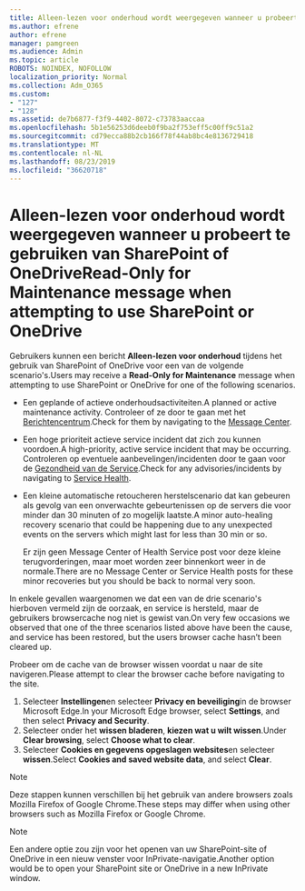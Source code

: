 ```yaml
---
title: Alleen-lezen voor onderhoud wordt weergegeven wanneer u probeert te gebruiken van SharePoint of OneDrive
ms.author: efrene
author: efrene
manager: pamgreen
ms.audience: Admin
ms.topic: article
ROBOTS: NOINDEX, NOFOLLOW
localization_priority: Normal
ms.collection: Adm_O365
ms.custom:
- "127"
- "128"
ms.assetid: de7b6877-f3f9-4402-8072-c73783aaccaa
ms.openlocfilehash: 5b1e56253d6deeb0f9ba2f753eff5c00ff9c51a2
ms.sourcegitcommit: cd79ecca88b2cb166f78f44ab8bc4e8136729418
ms.translationtype: MT
ms.contentlocale: nl-NL
ms.lasthandoff: 08/23/2019
ms.locfileid: "36620718"
---
```

# <a name="read-only-for-maintenance-message-when-attempting-to-use-sharepoint-or-onedrive"></a><span data-ttu-id="3fba2-102">Alleen-lezen voor onderhoud wordt weergegeven wanneer u probeert te gebruiken van SharePoint of OneDrive</span><span class="sxs-lookup"><span data-stu-id="3fba2-102">Read-Only for Maintenance message when attempting to use SharePoint or OneDrive</span></span>

<span data-ttu-id="3fba2-103">Gebruikers kunnen een bericht **Alleen-lezen voor onderhoud** tijdens het gebruik van SharePoint of OneDrive voor een van de volgende scenario's.</span><span class="sxs-lookup"><span data-stu-id="3fba2-103">Users may receive a **Read-Only for Maintenance** message when attempting to use SharePoint or OneDrive for one of the following scenarios.</span></span> 

-   <span data-ttu-id="3fba2-104">Een geplande of actieve onderhoudsactiviteiten.</span><span class="sxs-lookup"><span data-stu-id="3fba2-104">A planned or active maintenance activity.</span></span>  <span data-ttu-id="3fba2-105">Controleer of ze door te gaan met het [Berichtencentrum](https://portal.office.com/adminportal/home#/messagecenter).</span><span class="sxs-lookup"><span data-stu-id="3fba2-105">Check for them by navigating to the [Message Center](https://portal.office.com/adminportal/home#/messagecenter).</span></span>
-   <span data-ttu-id="3fba2-106">Een hoge prioriteit actieve service incident dat zich zou kunnen voordoen.</span><span class="sxs-lookup"><span data-stu-id="3fba2-106">A high-priority, active service incident that may be occurring.</span></span> <span data-ttu-id="3fba2-107">Controleren op eventuele aanbevelingen/incidenten door te gaan voor de [Gezondheid van de Service](https://portal.office.com/adminportal/home#/servicehealth).</span><span class="sxs-lookup"><span data-stu-id="3fba2-107">Check for any advisories/incidents by navigating to [Service Health](https://portal.office.com/adminportal/home#/servicehealth).</span></span>
-   <span data-ttu-id="3fba2-108">Een kleine automatische retoucheren herstelscenario dat kan gebeuren als gevolg van een onverwachte gebeurtenissen op de servers die voor minder dan 30 minuten of zo mogelijk laatste.</span><span class="sxs-lookup"><span data-stu-id="3fba2-108">A minor auto-healing recovery scenario that could be happening due to any unexpected events on the servers which might last for less than 30 min or so.</span></span> 
    
    <span data-ttu-id="3fba2-109">Er zijn geen Message Center of Health Service post voor deze kleine terugvorderingen, maar moet worden zeer binnenkort weer in de normale.</span><span class="sxs-lookup"><span data-stu-id="3fba2-109">There are no Message Center or Service Health posts for these minor recoveries but you should be back to normal very soon.</span></span>

<span data-ttu-id="3fba2-110">In enkele gevallen waargenomen we dat een van de drie scenario's hierboven vermeld zijn de oorzaak, en service is hersteld, maar de gebruikers browsercache nog niet is gewist van.</span><span class="sxs-lookup"><span data-stu-id="3fba2-110">On very few occasions we observed that one of the three scenarios listed above have been the cause, and service has been restored, but the users browser cache hasn’t been cleared up.</span></span>

<span data-ttu-id="3fba2-111">Probeer om de cache van de browser wissen voordat u naar de site navigeren.</span><span class="sxs-lookup"><span data-stu-id="3fba2-111">Please attempt to clear the browser cache before navigating to the site.</span></span>

1. <span data-ttu-id="3fba2-112">Selecteer **Instellingen**en selecteer **Privacy en beveiliging**in de browser Microsoft Edge.</span><span class="sxs-lookup"><span data-stu-id="3fba2-112">In your Microsoft Edge browser, select **Settings**, and then select **Privacy and Security**.</span></span>
2. <span data-ttu-id="3fba2-113">Selecteer onder het **wissen bladeren**, **kiezen wat u wilt wissen**.</span><span class="sxs-lookup"><span data-stu-id="3fba2-113">Under **Clear browsing**, select **Choose what to clear**.</span></span>
3. <span data-ttu-id="3fba2-114">Selecteer **Cookies en gegevens opgeslagen websites**en selecteer **wissen**.</span><span class="sxs-lookup"><span data-stu-id="3fba2-114">Select **Cookies and saved website data**, and select **Clear**.</span></span>

>[!Note] 
> <span data-ttu-id="3fba2-115">Deze stappen kunnen verschillen bij het gebruik van andere browsers zoals Mozilla Firefox of Google Chrome.</span><span class="sxs-lookup"><span data-stu-id="3fba2-115">These steps may differ when using other browsers such as Mozilla Firefox or Google Chrome.</span></span>

>[!Note] 
> <span data-ttu-id="3fba2-116">Een andere optie zou zijn voor het openen van uw SharePoint-site of OneDrive in een nieuw venster voor InPrivate-navigatie.</span><span class="sxs-lookup"><span data-stu-id="3fba2-116">Another option would be to open your SharePoint site or OneDrive in a new InPrivate window.</span></span>